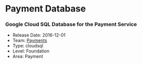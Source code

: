 # Payment Database
### Google Cloud SQL Database for the Payment Service
* Release Date: 2016-12-01
* Team: [Payments](../teams/payments.md)
* Type: cloudsql
* Level: Foundation
* Area: Payment
